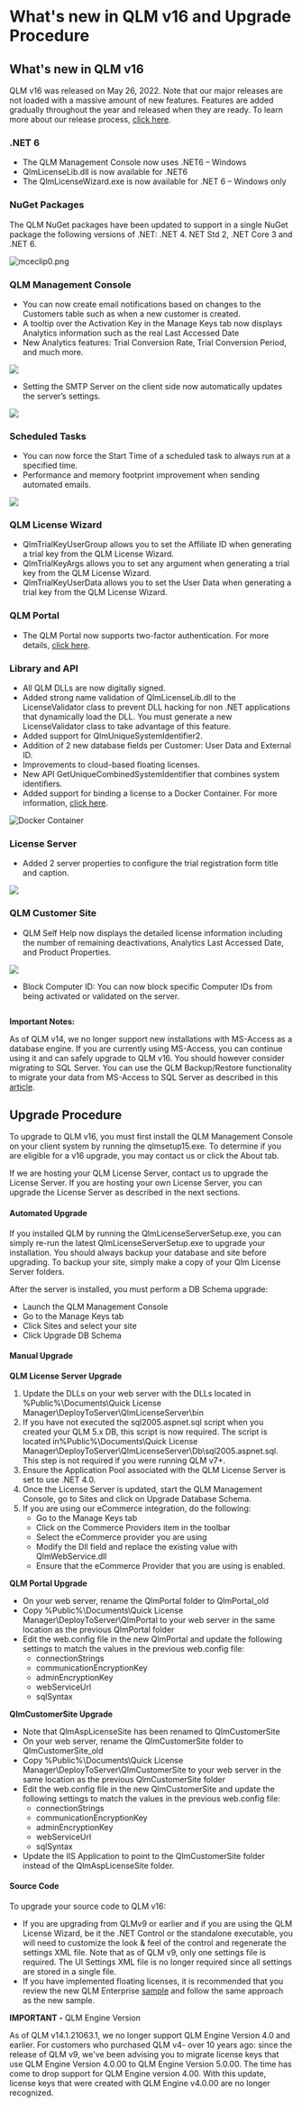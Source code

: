 # What's new in QLM v16 and Upgrade Procedure

## **What's new in QLM v16**

QLM v16 was released on May 26, 2022. Note that our major releases are not loaded with a massive amount of new features. Features are added gradually throughout the year and released when they are ready. To learn more about our release process, [click here](../blog/iterative-releases.md).

### .NET 6

* The QLM Management Console now uses .NET6 – Windows
* QlmLicenseLib.dll is now available for .NET6
* The QlmLicenseWizard.exe is now available for .NET 6 – Windows only

### NuGet Packages

The QLM NuGet packages have been updated to support in a single NuGet package the following versions of .NET: .NET 4. NET Std 2, .NET Core 3 and .NET 6.&#x20;

&#x20;

![mceclip0.png](https://support.soraco.co/hc/article\_attachments/8124312786708/mceclip0.png)

### QLM Management Console

* You can now create email notifications based on changes to the Customers table such as when a new customer is created.
* A tooltip over the Activation Key in the Manage Keys tab now displays Analytics information such as the real Last Accessed Date
* New Analytics features: Trial Conversion Rate, Trial Conversion Period, and much more.

![](https://soraco.co/wp-content/uploads/2022/05/AnalyticsTooltip.png)

* Setting the SMTP Server on the client side now automatically updates the server’s settings.

![](https://soraco.co/wp-content/uploads/2022/05/SMTPSettings.png)

### Scheduled Tasks

* You can now force the Start Time of a scheduled task to always run at a specified time.
* Performance and memory footprint improvement when sending automated emails.

![](https://soraco.co/wp-content/uploads/2022/05/ScheduledTasks.png)

### QLM License Wizard

* QlmTrialKeyUserGroup allows you to set the Affiliate ID when generating a trial key from the QLM License Wizard.
* QlmTrialKeyArgs allows you to set any argument when generating a trial key from the QLM License Wizard.
* QlmTrialKeyUserData allows you to set the User Data when generating a trial key from the QLM License Wizard.

### QLM Portal

* The QLM Portal now supports two-factor authentication. For more details, [click here](../qlm-portal/qlm-portal-two-factor-authentication.md).

### Library and API

* All QLM DLLs are now digitally signed.
* Added strong name validation of QlmLicenseLib.dll to the LicenseValidator class to prevent DLL hacking for non .NET applications that dynamically load the DLL. You must generate a new LicenseValidator class to take advantage of this feature.
* Added support for QlmUniqueSystemIdentifier2.
* Addition of 2 new database fields per Customer: User Data and External ID.
* Improvements to cloud-based floating licenses.
* New API GetUniqueCombinedSystemIdentifier that combines system identifiers.
* Added support for binding a license to a Docker Container. For more information, [click here](../how-to/how-to-bind-a-license-to-a-docker-container.md).

![Docker Container](https://soraco.co/wp-content/uploads/2022/05/DockerContainer.png)

### License Server

* Added 2 server properties to configure the trial registration form title and caption.

![](https://soraco.co/wp-content/uploads/2022/05/NewServerProperties.png)

### &#x20;

### QLM Customer Site

* QLM Self Help now displays the detailed license information including the number of remaining deactivations, Analytics Last Accessed Date, and Product Properties.

![](https://soraco.co/wp-content/uploads/2022/05/QlmSelfHelp-e1653180186652.png)



* Block Computer ID:  You can now block specific Computer IDs from being activated or validated on the server.

<figure><img src="https://soraco.co/wp-content/uploads/2022/05/BlockComputerIDs.png" alt=""><figcaption></figcaption></figure>

**Important Notes:**

As of QLM v14, we no longer support new installations with MS-Access as a database engine. If you are currently using MS-Access, you can continue using it and can safely upgrade to QLM v16. You should however consider migrating to SQL Server. You can use the QLM Backup/Restore functionality to migrate your data from MS-Access to SQL Server as described in this [article](../qlm-license-server/how-to-migrate-a-qlm-license-server-to-another-server.md).

## Upgrade Procedure

To upgrade to QLM v16, you must first install the QLM Management Console on your client system by running the qlmsetup15.exe. To determine if you are eligible for a v16 upgrade, you may contact us or click the About tab.&#x20;

If we are hosting your QLM License Server, contact us to upgrade the License Server. If you are hosting your own License Server, you can upgrade the License Server as described in the next sections.

#### Automated Upgrade

If you installed QLM by running the QlmLicenseServerSetup.exe, you can simply re-run the latest QlmLicenseServerSetup.exe to upgrade your installation. You should always backup your database and site before upgrading. To backup your site, simply make a copy of your Qlm License Server folders.

After the server is installed, you must perform a DB Schema upgrade:

* Launch the QLM Management Console
* Go to the Manage Keys tab
* Click Sites and select your site
* Click Upgrade DB Schema

#### Manual Upgrade

**QLM License Server Upgrade**

1. Update the DLLs on your web server with the DLLs located in %Public%\Documents\Quick License Manager\DeployToServer\QlmLicenseServer\bin
2. If you have not executed the sql2005.aspnet.sql script when you created your QLM 5.x DB, this script is now required. The script is located in%Public%\Documents\Quick License Manager\DeployToServer\QlmLicenseServer\Db\sql2005.aspnet.sql. This step is not required if you were running QLM v7+.
3. Ensure the Application Pool associated with the QLM License Server is set to use .NET 4.0.
4. Once the License Server is updated, start the QLM Management Console, go to Sites and click on Upgrade Database Schema.
5. If you are using our eCommerce integration, do the following:
   * Go to the Manage Keys tab
   * Click on the Commerce Providers item in the toolbar
   * Select the eCommerce provider you are using
   * Modify the Dll field and replace the existing value with QlmWebService.dll&#x20;
   * Ensure that the eCommerce Provider that you are using is enabled.

**QLM Portal Upgrade**

* On your web server, rename the QlmPortal folder to QlmPortal\_old
* Copy %Public%\Documents\Quick License Manager\DeployToServer\QlmPortal to your web server in the same location as the previous QlmPortal folder
* Edit the web.config file in the new QlmPortal and update the following settings to match the values in the previous web.config file:
  * connectionStrings
  * communicationEncryptionKey
  * adminEncryptionKey
  * webServiceUrl
  * sqlSyntax

**QlmCustomerSite Upgrade**

* Note that QlmAspLicenseSite has been renamed to QlmCustomerSite
* On your web server, rename the QlmCustomerSite folder to QlmCustomerSite\_old
* Copy %Public%\Documents\Quick License Manager\DeployToServer\QlmCustomerSite to your web server in the same location as the previous QlmCustomerSite folder
* Edit the web.config file in the new QlmCustomerSite and update the following settings to match the values in the previous web.config file:
  * connectionStrings
  * communicationEncryptionKey
  * adminEncryptionKey
  * webServiceUrl
  * sqlSyntax
* Update the IIS Application to point to the QlmCustomerSite folder instead of the QlmAspLicenseSite folder.

#### Source Code

To upgrade your source code to QLM v16:

* If you are upgrading from QLMv9 or earlier and if you are using the QLM License Wizard, be it the .NET Control or the standalone executable, you will need to customize the look & feel of the control and regenerate the settings XML file. Note that as of QLM v9, only one settings file is required. The UI Settings XML file is no longer required since all settings are stored in a single file.
* If you have implemented floating licenses, it is recommended that you review the new QLM Enterprise [sample](../floating-licenses/how-to-support-floating-and-node-locked-licences-in-the-same-app.md) and follow the same approach as the new sample.&#x20;

**IMPORTANT -** QLM Engine Version

As of QLM v14.1.21063.1, we no longer support QLM Engine Version 4.0 and earlier. For customers who purchased QLM v4- over 10 years ago: since the release of QLM v9, we've been advising you to migrate license keys that use QLM Engine Version 4.0.00 to QLM Engine Version 5.0.00. The time has come to drop support for QLM Engine version 4.00. With this update, license keys that were created with QLM Engine v4.0.00 are no longer recognized.
